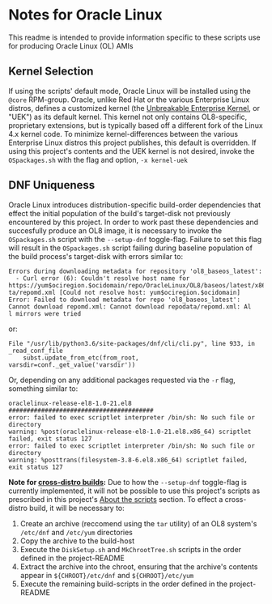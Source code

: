 # Notes for Oracle Linux

This readme is intended to provide information specific to these scripts use for producing Oracle Linux (OL) AMIs

## Kernel Selection

If using the scripts' default mode, Oracle Linux will be installed using the `@core` RPM-group. Oracle, unlike Red Hat or the various Enterprise Linux distros, defines a customized kernel (the [Unbreakable Enterprise Kernel](https://docs.oracle.com/en/operating-systems/uek/), or "UEK") as its default kernel. This kernel not only contains OL8-specific, proprietary extensions, but is typically based off a different fork of the Linux 4.x kernel code. To minimize kernel-differences between the various Enterprise Linux distros this project publishes, this default is overridden. If using this project's contents and the UEK kernel is not desired, invoke the `OSpackages.sh` with the flag and option, `-x kernel-uek`

## DNF Uniqueness

Oracle Linux introduces distribution-specific build-order dependencies that effect the initial population of the build's target-disk not previously encountered by this project. In order to work past these dependencies and succesfully produce an OL8 image, it is necessary to invoke the `OSpackages.sh` script with the `--setup-dnf` toggle-flag. Failure to set this flag will result in the `OSpackages.sh` script failing during baseline population of the build process's target-disk with errors similar to:

~~~
Errors during downloading metadata for repository 'ol8_baseos_latest':
  - Curl error (6): Couldn't resolve host name for https://yum$ociregion.$ocidomain/repo/OracleLinux/OL8/baseos/latest/x86_64/repoda
ta/repomd.xml [Could not resolve host: yum$ociregion.$ocidomain]
Error: Failed to download metadata for repo 'ol8_baseos_latest': Cannot download repomd.xml: Cannot download repodata/repomd.xml: Al
l mirrors were tried
~~~

or:

~~~
File "/usr/lib/python3.6/site-packages/dnf/cli/cli.py", line 933, in _read_conf_file
    subst.update_from_etc(from_root, varsdir=conf._get_value('varsdir'))
~~~

Or, depending on any additional packages requested via the `-r` flag, something similar to:

~~~
oraclelinux-release-el8-1.0-21.el8    ########################################
error: failed to exec scriptlet interpreter /bin/sh: No such file or directory
warning: %post(oraclelinux-release-el8-1.0-21.el8.x86_64) scriptlet failed, exit status 127
error: failed to exec scriptlet interpreter /bin/sh: No such file or directory
warning: %posttrans(filesystem-3.8-6.el8.x86_64) scriptlet failed, exit status 127
~~~

**Note for [cross-distro builds](README_Cross-Distro_bootstrap.md):**
Due to how the `--setup-dnf` toggle-flag is currently implemented, it will not be possible to use this project's scripts as prescribed in this project's [About the scripts](../README.md#about-the-scripts) section. To effect a cross-distro build, it will be necessary to:

1. Create an archive (reccomend using the `tar` utility) of an OL8 system's `/etc/dnf` and `/etc/yum` directories
1. Copy the archive to the build-host
1. Execute the `DiskSetup.sh` and `MkChrootTree.sh` scripts in the order defined in the project-README
1. Extract the archive into the chroot, ensuring that the archive's contents appear in `${CHROOT}/etc/dnf` and `${CHROOT}/etc/yum`
1. Execute the remaining build-scripts in the order defined in the project-README
